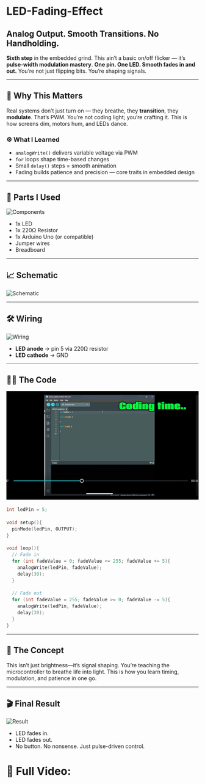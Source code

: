 # LED-Fading-Effect

## Analog Output. Smooth Transitions. No Handholding.

**Sixth step** in the embedded grind. This ain’t a basic on/off flicker — it’s **pulse-width modulation mastery**. **One pin. One LED. Smooth fades in and out.** You’re not just flipping bits. You’re shaping signals.

---

## 🧭 Why This Matters

Real systems don’t just turn on — they breathe, they **transition**, they **modulate**. That’s PWM. You’re not coding light; you’re crafting it. This is how screens dim, motors hum, and LEDs dance.

### ⚙️ What I Learned

- `analogWrite()` delivers variable voltage via PWM  
- `for` loops shape time-based changes  
- Small `delay()` steps = smooth animation  
- Fading builds patience and precision — core traits in embedded design  

---
## 🔩 Parts I Used

![Components](Components.jpg)

- 1x LED  
- 1x 220Ω Resistor  
- 1x Arduino Uno (or compatible)  
- Jumper wires  
- Breadboard  

---

## 📈 Schematic

![Schematic](Schematic.png)

---
## 🛠️ Wiring

![Wiring](Wiring.gif)

- **LED anode** → pin 5 via 220Ω resistor  
- **LED cathode** → GND  

---

## 👨‍💻 The Code

![Coding](Coding.gif)

```cpp
int ledPin = 5;

void setup(){
  pinMode(ledPin, OUTPUT);
}

void loop(){
  // Fade in
  for (int fadeValue = 0; fadeValue <= 255; fadeValue += 5){
    analogWrite(ledPin, fadeValue);
    delay(30);
  }

  // Fade out
  for (int fadeValue = 255; fadeValue >= 0; fadeValue -= 5){
    analogWrite(ledPin, fadeValue);
    delay(30);
  }
}
```
---
## 🧠 The Concept
This isn’t just brightness—it’s signal shaping. You’re teaching the microcontroller to breathe life into light. This is how you learn timing, modulation, and patience in one go.

---
## 🎬 Final Result

![Result](Result.gif)

- LED fades in.
- LED fades out.
- No button. No nonsense. Just pulse-driven control.

# 🎥 Full Video:

